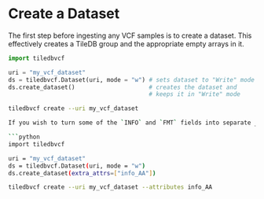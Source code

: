 # Create a Dataset

The first step before ingesting any VCF samples is to create a dataset. This effectively creates a TileDB group and the appropriate empty arrays in it.&#x20;

```python
import tiledbvcf

uri = "my_vcf_dataset" 
ds = tiledbvcf.Dataset(uri, mode = "w") # sets dataset to "Write" mode
ds.create_dataset()                     # creates the dataset and
                                        # keeps it in "Write" mode
```

```bash
tiledbvcf create --uri my_vcf_dataset

If you wish to turn some of the `INFO` and `FMT` fields into separate _materialized_ attributes, you can do so as follows (names should be `fmt_X` or `info_X` for a field name `X` - case sensitive).

```python
import tiledbvcf

uri = "my_vcf_dataset" 
ds = tiledbvcf.Dataset(uri, mode = "w") 
ds.create_dataset(extra_attrs=["info_AA"])
```

```bash
tiledbvcf create --uri my_vcf_dataset --attributes info_AA
```